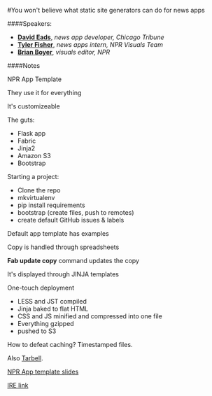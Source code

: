 #You won't believe what static site generators can do for news apps

####Speakers:

* **[David Eads][6471-001]**, *news app developer, Chicago Tribune*
* **[Tyler Fisher][6471-002]**, *news apps intern, NPR Visuals Team*
* **[Brian Boyer][6471-003]**, *visuals editor, NPR*

[6471-001]: https://twitter.com/eads
[6471-002]: https://twitter.com/tylrfishr
[6471-003]: https://twitter.com/brianboyer

####Notes

NPR App Template

They use it for everything

It's customizeable

The guts:

* Flask app
* Fabric
* Jinja2
* Amazon S3
* Bootstrap

Starting a project:

* Clone the repo
* mkvirtualenv
* pip install requirements
* bootstrap (create files, push to remotes)
* create default GitHub issues & labels

Default app template has examples

Copy is handled through spreadsheets

**Fab update copy** command updates the copy

It's displayed through JINJA templates

One-touch deployment

* LESS and JST compiled
* Jinja baked to flat HTML
* CSS and JS minified and compressed into one file
* Everything gzipped
* pushed to S3

How to defeat caching? Timestamped files.

Also [Tarbell](http://blog.apps.chicagotribune.com/2013/06/07/meet-tarbell/).

[NPR App template slides](http://tylerjfisher.com/nicar-app-template/#/)

[IRE link](http://ire.org/events-and-training/event/973/1188/)